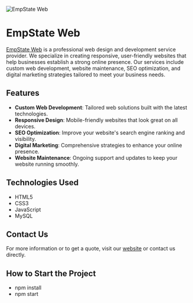 ![EmpState Web](https://www.empstateweb.com/assets/images/header/primaryImageOfPage.webp)

# EmpState Web

[EmpState Web](https://empstateweb.com/) is a professional web design and development service provider. We specialize in creating responsive, user-friendly websites that help businesses establish a strong online presence. Our services include custom web development, website maintenance, SEO optimization, and digital marketing strategies tailored to meet your business needs.

## Features

- **Custom Web Development**: Tailored web solutions built with the latest technologies.
- **Responsive Design**: Mobile-friendly websites that look great on all devices.
- **SEO Optimization**: Improve your website's search engine ranking and visibility.
- **Digital Marketing**: Comprehensive strategies to enhance your online presence.
- **Website Maintenance**: Ongoing support and updates to keep your website running smoothly.

## Technologies Used

- HTML5
- CSS3
- JavaScript
- MySQL

## Contact Us

For more information or to get a quote, visit our [website](https://empstateweb.com/) or contact us directly.

## How to Start the Project

- npm install
- npm start